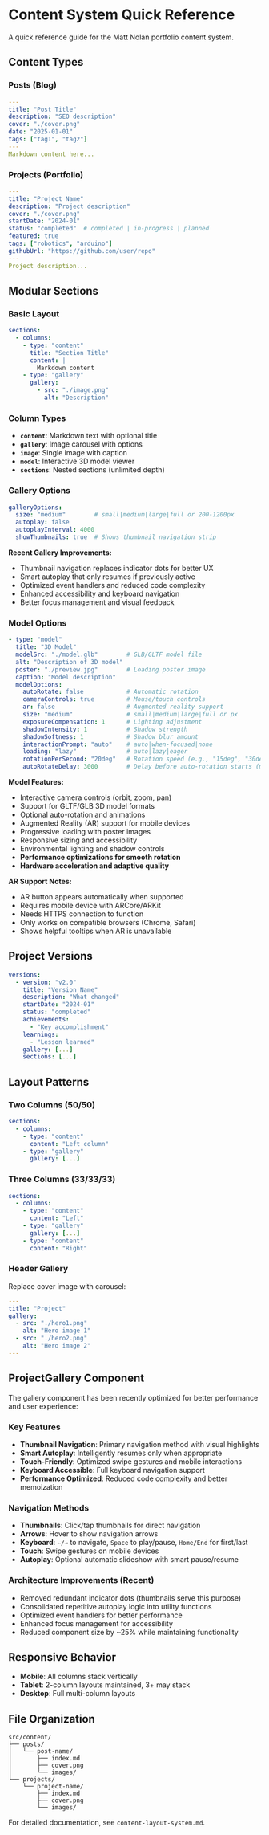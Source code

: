 # Content System Quick Reference

A quick reference guide for the Matt Nolan portfolio content system.

## Content Types

### Posts (Blog)
```yaml
---
title: "Post Title"
description: "SEO description"
cover: "./cover.png"
date: "2025-01-01"
tags: ["tag1", "tag2"]
---
Markdown content here...
```

### Projects (Portfolio)
```yaml
---
title: "Project Name" 
description: "Project description"
cover: "./cover.png"
startDate: "2024-01"
status: "completed"  # completed | in-progress | planned
featured: true
tags: ["robotics", "arduino"]
githubUrl: "https://github.com/user/repo"
---
Project description...
```

## Modular Sections

### Basic Layout
```yaml
sections:
  - columns:
    - type: "content"
      title: "Section Title"
      content: |
        Markdown content
    - type: "gallery"
      gallery:
        - src: "./image.png"
          alt: "Description"
```

### Column Types
- **`content`**: Markdown text with optional title
- **`gallery`**: Image carousel with options
- **`image`**: Single image with caption
- **`model`**: Interactive 3D model viewer
- **`sections`**: Nested sections (unlimited depth)

### Gallery Options
```yaml
galleryOptions:
  size: "medium"        # small|medium|large|full or 200-1200px
  autoplay: false
  autoplayInterval: 4000
  showThumbnails: true  # Shows thumbnail navigation strip
```

**Recent Gallery Improvements:**
- Thumbnail navigation replaces indicator dots for better UX
- Smart autoplay that only resumes if previously active
- Optimized event handlers and reduced code complexity
- Enhanced accessibility and keyboard navigation
- Better focus management and visual feedback

### Model Options
```yaml
- type: "model"
  title: "3D Model"
  modelSrc: "./model.glb"        # GLB/GLTF model file
  alt: "Description of 3D model"
  poster: "./preview.jpg"        # Loading poster image
  caption: "Model description"
  modelOptions:
    autoRotate: false            # Automatic rotation
    cameraControls: true         # Mouse/touch controls
    ar: false                    # Augmented reality support
    size: "medium"               # small|medium|large|full or px
    exposureCompensation: 1      # Lighting adjustment
    shadowIntensity: 1           # Shadow strength
    shadowSoftness: 1            # Shadow blur amount
    interactionPrompt: "auto"    # auto|when-focused|none
    loading: "lazy"              # auto|lazy|eager
    rotationPerSecond: "20deg"   # Rotation speed (e.g., "15deg", "30deg")
    autoRotateDelay: 3000        # Delay before auto-rotation starts (ms)
```

**Model Features:**
- Interactive camera controls (orbit, zoom, pan)
- Support for GLTF/GLB 3D model formats
- Optional auto-rotation and animations
- Augmented Reality (AR) support for mobile devices
- Progressive loading with poster images
- Responsive sizing and accessibility
- Environmental lighting and shadow controls
- **Performance optimizations for smooth rotation**
- **Hardware acceleration and adaptive quality**

**AR Support Notes:**
- AR button appears automatically when supported
- Requires mobile device with ARCore/ARKit
- Needs HTTPS connection to function
- Only works on compatible browsers (Chrome, Safari)
- Shows helpful tooltips when AR is unavailable

## Project Versions

```yaml
versions:
  - version: "v2.0"
    title: "Version Name"
    description: "What changed"
    startDate: "2024-01"
    status: "completed"
    achievements:
      - "Key accomplishment"
    learnings:
      - "Lesson learned"
    gallery: [...]
    sections: [...]
```

## Layout Patterns

### Two Columns (50/50)
```yaml
sections:
  - columns:
    - type: "content"
      content: "Left column"
    - type: "gallery"  
      gallery: [...]
```

### Three Columns (33/33/33)
```yaml
sections:
  - columns:
    - type: "content"
      content: "Left"
    - type: "gallery"
      gallery: [...]
    - type: "content"
      content: "Right"
```

### Header Gallery
Replace cover image with carousel:
```yaml
---
title: "Project"
gallery:
  - src: "./hero1.png"
    alt: "Hero image 1"
  - src: "./hero2.png"
    alt: "Hero image 2"
---
```

## ProjectGallery Component

The gallery component has been recently optimized for better performance and user experience:

### Key Features
- **Thumbnail Navigation**: Primary navigation method with visual highlights
- **Smart Autoplay**: Intelligently resumes only when appropriate
- **Touch-Friendly**: Optimized swipe gestures and mobile interactions
- **Keyboard Accessible**: Full keyboard navigation support
- **Performance Optimized**: Reduced code complexity and better memoization

### Navigation Methods
- **Thumbnails**: Click/tap thumbnails for direct navigation
- **Arrows**: Hover to show navigation arrows
- **Keyboard**: `←/→` to navigate, `Space` to play/pause, `Home/End` for first/last
- **Touch**: Swipe gestures on mobile devices
- **Autoplay**: Optional automatic slideshow with smart pause/resume

### Architecture Improvements (Recent)
- Removed redundant indicator dots (thumbnails serve this purpose)
- Consolidated repetitive autoplay logic into utility functions
- Optimized event handlers for better performance
- Enhanced focus management for accessibility
- Reduced component size by ~25% while maintaining functionality

## Responsive Behavior

- **Mobile**: All columns stack vertically
- **Tablet**: 2-column layouts maintained, 3+ may stack
- **Desktop**: Full multi-column layouts

## File Organization

```
src/content/
├── posts/
│   └── post-name/
│       ├── index.md
│       ├── cover.png
│       └── images/
└── projects/
    └── project-name/
        ├── index.md
        ├── cover.png
        └── images/
```

For detailed documentation, see `content-layout-system.md`.
